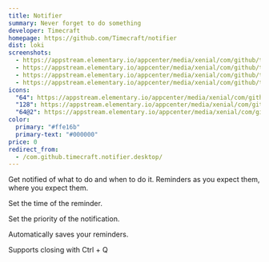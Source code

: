 ```yaml
---
title: Notifier
summary: Never forget to do something
developer: Timecraft
homepage: https://github.com/Timecraft/notifier
dist: loki
screenshots:
  - https://appstream.elementary.io/appcenter/media/xenial/com/github/timecraft.notifier.desktop/BE38B73D67E4B1939C57E68191E48E0A/screenshots/image-1_orig.png
  - https://appstream.elementary.io/appcenter/media/xenial/com/github/timecraft.notifier.desktop/BE38B73D67E4B1939C57E68191E48E0A/screenshots/image-2_orig.png
  - https://appstream.elementary.io/appcenter/media/xenial/com/github/timecraft.notifier.desktop/BE38B73D67E4B1939C57E68191E48E0A/screenshots/image-3_orig.png
  - https://appstream.elementary.io/appcenter/media/xenial/com/github/timecraft.notifier.desktop/BE38B73D67E4B1939C57E68191E48E0A/screenshots/image-4_orig.png
icons:
  "64": https://appstream.elementary.io/appcenter/media/xenial/com/github/timecraft.notifier.desktop/BE38B73D67E4B1939C57E68191E48E0A/icons/64x64/com.github.timecraft.notifier_com.github.timecraft.notifier.png
  "128": https://appstream.elementary.io/appcenter/media/xenial/com/github/timecraft.notifier.desktop/BE38B73D67E4B1939C57E68191E48E0A/icons/128x128/com.github.timecraft.notifier_com.github.timecraft.notifier.png
  "64@2": https://appstream.elementary.io/appcenter/media/xenial/com/github/timecraft.notifier.desktop/BE38B73D67E4B1939C57E68191E48E0A/icons/64x64@2/com.github.timecraft.notifier_com.github.timecraft.notifier.png
color:
  primary: "#ffe16b"
  primary-text: "#000000"
price: 0
redirect_from:
  - /com.github.timecraft.notifier.desktop/
---
```


<p>Get notified of what to do and when to do it. Reminders as you expect them, where you expect them.</p>
<p>Set the time of the reminder.</p>
<p>Set the priority of the notification.</p>
<p>Automatically saves your reminders.</p>
<p>Supports closing with Ctrl + Q</p>